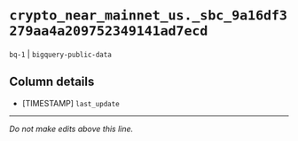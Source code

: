 # `crypto_near_mainnet_us._sbc_9a16df3279aa4a209752349141ad7ecd`
`bq-1` | `bigquery-public-data`

## Column details
* [TIMESTAMP] `last_update`

-------------------------------------------------------------------------------
*Do not make edits above this line.*
